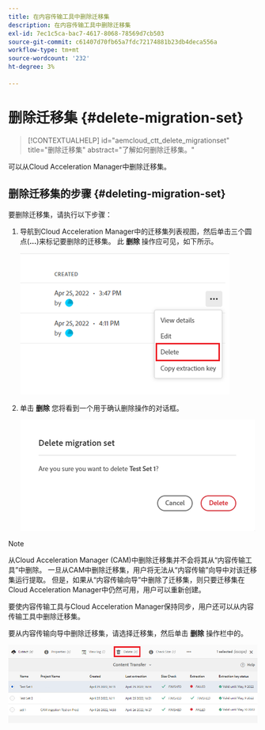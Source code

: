 ```yaml
---
title: 在内容传输工具中删除迁移集
description: 在内容传输工具中删除迁移集
exl-id: 7ec1c5ca-bac7-4617-8068-78569d7cb503
source-git-commit: c61407d70fb65a7fdc72174881b23db4deca556a
workflow-type: tm+mt
source-wordcount: '232'
ht-degree: 3%

---
```


# 删除迁移集 {#delete-migration-set}

>[!CONTEXTUALHELP]
>id="aemcloud_ctt_delete_migrationset"
>title="删除迁移集"
>abstract="了解如何删除迁移集。"

可以从Cloud Acceleration Manager中删除迁移集。

## 删除迁移集的步骤 {#deleting-migration-set}

要删除迁移集，请执行以下步骤：

1. 导航到Cloud Acceleration Manager中的迁移集列表视图，然后单击三个圆点(**...**)来标记要删除的迁移集。 此 **删除** 操作应可见，如下所示。

   ![图像](/help/journey-migration/content-transfer-tool/assets-ctt/migration-delete1.png)

1. 单击 **删除** 您将看到一个用于确认删除操作的对话框。

   ![图像](/help/journey-migration/content-transfer-tool/assets-ctt/migration-delete2.png)

>[!NOTE]
>
>从Cloud Acceleration Manager (CAM)中删除迁移集并不会将其从“内容传输工具”中删除。 一旦从CAM中删除迁移集，用户将无法从“内容传输”向导中对该迁移集运行提取。 但是，如果从“内容传输向导”中删除了迁移集，则只要迁移集在Cloud Acceleration Manager中仍然可用，用户可以重新创建。
>
>要使内容传输工具与Cloud Acceleration Manager保持同步，用户还可以从内容传输工具中删除迁移集。

要从内容传输向导中删除迁移集，请选择迁移集，然后单击 **删除** 操作栏中的。

![图像](/help/journey-migration/content-transfer-tool/assets-ctt/cttcam27.png)
